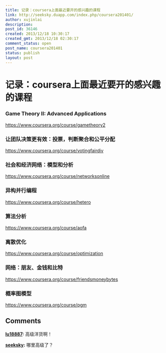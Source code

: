 ```yaml
---
title: 记录：coursera上面最近要开的感兴趣的课程
link: http://seeksky.duapp.com/index.php/coursera201401/
author: xujinlai
description:
post_id: 36146
created: 2013/12/18 10:30:17
created_gmt: 2013/12/18 02:30:17
comment_status: open
post_name: coursera201401
status: publish
layout: post
---
```


# 记录：coursera上面最近要开的感兴趣的课程

### Game Theory II: Advanced Applications

<https://www.coursera.org/course/gametheory2>

### 让团队决策更有效：投票，判断聚合和公平分配

<https://www.coursera.org/course/votingfairdiv>

### 社会和经济网络：模型和分析

<https://www.coursera.org/course/networksonline>

### 异构并行编程

<https://www.coursera.org/course/hetero>

### 算法分析

<https://www.coursera.org/course/aofa>

### 离散优化

<https://www.coursera.org/course/optimization>

### 网络：朋友、金钱和比特

<https://www.coursera.org/course/friendsmoneybytes>

### 概率图模型

<https://www.coursera.org/course/pgm>

## Comments

**[lu18887](#10 "2013-12-20 23:27:12"):** 高级洋货啊！

**[seeksky](#11 "2013-12-21 15:30:17"):** 哪里高级了？

